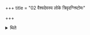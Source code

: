 +++
title = "02 वैश्वदेवस्य लोके त्रिवृदग्निष्टोमः"

+++

<details><summary>थिते</summary>

वैश्वदेवस्य लोके त्रिवृदग्निष्टोमः २
</details>
